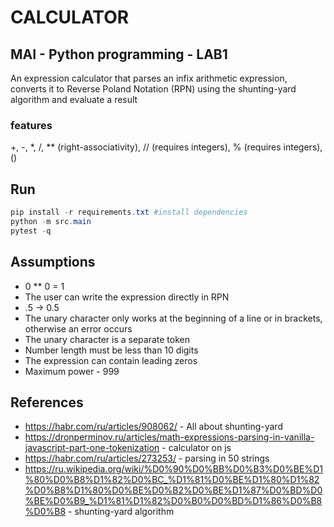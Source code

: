 # CALCULATOR
## MAI - Python programming - LAB1
An expression calculator that parses an infix arithmetic expression,
converts it to Reverse Poland Notation (RPN) using the shunting-yard algorithm
and evaluate a result
### features
+, -, *, /, ** (right-associativity), // (requires integers), % (requires integers), ()

## Run
```powershell
pip install -r requirements.txt #install dependencies
python -m src.main
pytest -q
```

## Assumptions
- 0 ** 0 = 1
- The user can write the expression directly in RPN
- .5 -> 0.5
- The unary character only works at the beginning of a line or in brackets, otherwise an error occurs
- The unary character is a separate token
- Number length must be less than 10 digits
- The expression can contain leading zeros
- Maximum power - 999

## References
- https://habr.com/ru/articles/908062/ - All about shunting-yard
- https://dronperminov.ru/articles/math-expressions-parsing-in-vanilla-javascript-part-one-tokenization - calculator on js
- https://habr.com/ru/articles/273253/ -  parsing in 50 strings
- https://ru.wikipedia.org/wiki/%D0%90%D0%BB%D0%B3%D0%BE%D1%80%D0%B8%D1%82%D0%BC_%D1%81%D0%BE%D1%80%D1%82%D0%B8%D1%80%D0%BE%D0%B2%D0%BE%D1%87%D0%BD%D0%BE%D0%B9_%D1%81%D1%82%D0%B0%D0%BD%D1%86%D0%B8%D0%B8 - shunting-yard algorithm

